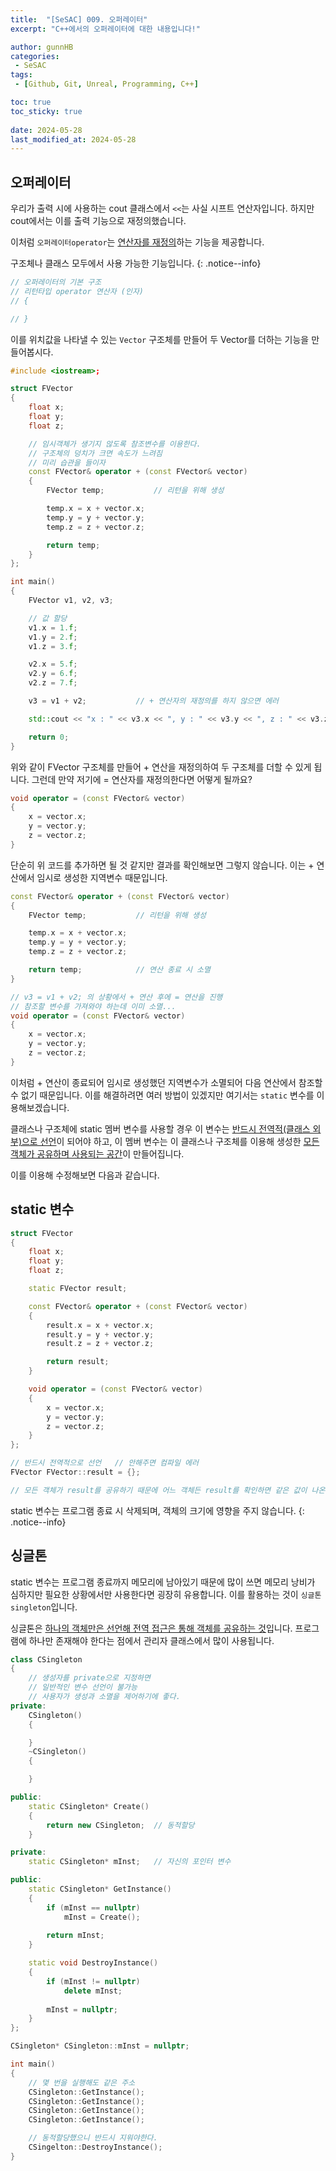 ```yaml
---
title:  "[SeSAC] 009. 오퍼레이터"
excerpt: "C++에서의 오퍼레이터에 대한 내용입니다!"

author: gunnHB
categories: 
 - SeSAC
tags: 
 - [Github, Git, Unreal, Programming, C++]

toc: true
toc_sticky: true
 
date: 2024-05-28
last_modified_at: 2024-05-28
---
```


## 오퍼레이터
우리가 출력 시에 사용하는 cout 클래스에서 `<<`는 사실 시프트 연산자입니다. 하지만 cout에서는 이를 출력 기능으로 재정의했습니다. 

이처럼 `오퍼레이터operator`는 <u>연산자를 재정의</u>하는 기능을 제공합니다.

구조체나 클래스 모두에서 사용 가능한 기능입니다.
{: .notice--info}

```c++
// 오퍼레이터의 기본 구조
// 리턴타입 operator 연산자 (인자)
// {

// }
```

이를 위치값을 나타낼 수 있는 `Vector` 구조체를 만들어 두 Vector를 더하는 기능을 만들어봅시다.

```c++
#include <iostream>;

struct FVector
{
	float x;
	float y;
	float z;

	// 임시객체가 생기지 않도록 참조변수를 이용한다.
	// 구조체의 덩치가 크면 속도가 느려짐
	// 미리 습관을 들이자
	const FVector& operator + (const FVector& vector)
	{
		FVector temp;			// 리턴을 위해 생성

		temp.x = x + vector.x;
		temp.y = y + vector.y;
		temp.z = z + vector.z;

		return temp;
	}
};

int main()
{
	FVector v1, v2, v3;

	// 값 할당
	v1.x = 1.f;
	v1.y = 2.f;
	v1.z = 3.f;

	v2.x = 5.f;
	v2.y = 6.f;
	v2.z = 7.f;

	v3 = v1 + v2;			// + 연산자의 재정의를 하지 않으면 에러

	std::cout << "x : " << v3.x << ", y : " << v3.y << ", z : " << v3.z << std::endl;

	return 0;
}
```

위와 같이 FVector 구조체를 만들어 + 연산을 재정의하여 두 구조체를 더할 수 있게 됩니다. 그런데 만약 저기에 = 연산자를 재정의한다면 어떻게 될까요?

```c++
void operator = (const FVector& vector)
{
    x = vector.x;
    y = vector.y;
    z = vector.z;
}
```

단순히 위 코드를 추가하면 될 것 같지만 결과를 확인해보면 그렇지 않습니다. 이는 + 연산에서 임시로 생성한 지역변수 때문입니다.

```c++
const FVector& operator + (const FVector& vector)
{
    FVector temp;			// 리턴을 위해 생성

    temp.x = x + vector.x;
    temp.y = y + vector.y;
    temp.z = z + vector.z;

    return temp;            // 연산 종료 시 소멸
}

// v3 = v1 + v2; 의 상황에서 + 연산 후에 = 연산을 진행
// 참조할 변수를 가져와야 하는데 이미 소멸...
void operator = (const FVector& vector)
{
    x = vector.x;
    y = vector.y;
    z = vector.z;
}
```

이처럼 + 연산이 종료되어 임시로 생성했던 지역변수가 소멸되어 다음 연산에서 참조할 수 없기 때문입니다. 
이를 해결하려면 여러 방법이 있겠지만 여기서는 `static` 변수를 이용해보겠습니다.


클래스나 구조체에 static 멤버 변수를 사용할 경우 이 변수는 <u>반드시 전역적(클래스 외부)으로 선언</u>이 되어야 하고,
이 멤버 변수는 이 클래스나 구조체를 이용해 생성한 <u>모든 객체가 공유하며 사용되는 공간</u>이 만들어집니다.

이를 이용해 수정해보면 다음과 같습니다.

## static 변수
```c++
struct FVector
{
    float x;
    float y;
    float z;

    static FVector result;

    const FVector& operator + (const FVector& vector)
    {
        result.x = x + vector.x;
        result.y = y + vector.y;
        result.z = z + vector.z;

        return result;
    }

    void operator = (const FVector& vector)
    {
        x = vector.x;
        y = vector.y;
        z = vector.z;
    }
};

// 반드시 전역적으로 선언   // 안해주면 컴파일 에러
FVector FVector::result = {};

// 모든 객체가 result를 공유하기 때문에 어느 객체든 result를 확인하면 같은 값이 나온다.
```

static 변수는 프로그램 종료 시 삭제되며, 객체의 크기에 영향을 주지 않습니다.
{: .notice--info}

## 싱글톤
static 변수는 프로그램 종료까지 메모리에 남아있기 때문에 많이 쓰면 메모리 낭비가 심하지만 필요한 상황에서만 사용한다면 굉장히 유용합니다.
이를 활용하는 것이 `싱글톤singleton`입니다.

싱글톤은 <u>하나의 객체만은 선언해 전역 접근은 통해 객체를 공유하는 것</u>입니다. 프로그램에 하나만 존재해야 한다는 점에서 관리자 클래스에서 많이 사용됩니다.

```c++
class CSingleton
{
    // 생성자를 private으로 지정하면
    // 일반적인 변수 선언이 불가능
    // 사용자가 생성과 소멸을 제어하기에 좋다.
private:
    CSingleton()
    {

    }
    ~CSingleton()
    {

    }

public:
    static CSingleton* Create()
    {
        return new CSingleton;  // 동적할당
    }

private:
    static CSingleton* mInst;   // 자신의 포인터 변수

public:
    static CSingleton* GetInstance()
    {
        if (mInst == nullptr)
            mInst = Create();
            
        return mInst;
    }

    static void DestroyInstance()
    {
        if (mInst != nullptr)
            delete mInst;
    
        mInst = nullptr;
    }
};

CSingleton* CSingleton::mInst = nullptr;

int main()
{
    // 몇 번을 실행해도 같은 주소
    CSingleton::GetInstance();          
    CSingleton::GetInstance();          
    CSingleton::GetInstance();          
    CSingleton::GetInstance();          

    // 동적할당했으니 반드시 지워야한다.
    CSingelton::DestroyInstance();
}
```